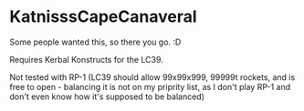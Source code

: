 # KatnisssCapeCanaveral

Some people wanted this, so there you go. :D

Requires Kerbal Konstructs for the LC39.

Not tested with RP-1 (LC39 should allow 99x99x999, 99999t rockets, and is free to open - balancing it is not on my priprity list, as I don't play RP-1 and don't even know how it's supposed to be balanced)
